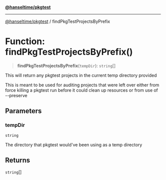 [**@hanseltime/pkgtest**](../README.md)

***

[@hanseltime/pkgtest](../README.md) / findPkgTestProjectsByPrefix

# Function: findPkgTestProjectsByPrefix()

> **findPkgTestProjectsByPrefix**(`tempDir`): `string`[]

This will return any pkgtest projects in the current temp directory provided

This is meant to be used for auditing projects that were left over either from force
killing a pkgtest run before it could clean up resources or from use of --preserve

## Parameters

### tempDir

`string`

The directory that pkgtest would've been using as a temp directory

## Returns

`string`[]
